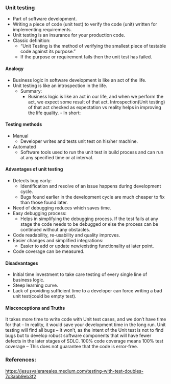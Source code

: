 ### Unit testing

- Part of software development.
- Writing a piece of code (unit test) to verify the code (unit) written for implementing
  requirements.
- Unit testing is an insurance for your production code.
- Classic definition:
    - “Unit Testing is the method of verifying the smallest piece of testable code against its
      purpose.”
    - If the purpose or requirement fails then the unit test has failed.

#### Analogy

- Business logic in software development is like an act of the life.
- Unit testing is like an introspection in the life.
    - Summary:
        - Business logic is like an act in our life, and when we perform the act, we expect some
          result of that act. Introspection(Unit testing) of that act checked as expectation vs
          reality helps in improving the life quality. - In short:

#### Testing methods

- Manual
    - Developer writes and tests unit test on his/her machine.
- Automated
    - Software tools used to run the unit test in build process and can run at any specified time or
      at interval.

#### Advantages of unit testing

- Detects bug early:
    - Identification and resolve of an issue happens during development cycle.
    - Bugs found earlier in the development cycle are much cheaper to fix than those found later.
- Need of debugging reduces which saves time.
- Easy debugging process:
    - Helps in simplifying the debugging process. If the test fails at any stage the code needs to
      be debugged or else the process can be continued without any obstacles.
- Code readability, re-usability and quality improves.
- Easier changes and simplified integrations:
    - Easier to add or update new/existing functionality at later point.
- Code coverage can be measured.

#### Disadvantages

- Initial time investment to take care testing of every single line of business logic.
- Steep learning curve.
- Lack of providing sufficient time to a developer can force writing a bad unit test(could be empty
  test).

#### Misconceptions and Truths

It takes more time to write code with Unit test cases, and we don’t have time for that – In reality,
it would save your development time in the long run. Unit testing will find all bugs – It won’t, as
the intent of the Unit test is not to find bugs but to develop robust software components that will
have fewer defects in the later stages of SDLC. 100% code coverage means 100% test coverage – This
does not guarantee that the code is error-free.

### References:

https://jesusvalerareales.medium.com/testing-with-test-doubles-7c3abb9eb3f2